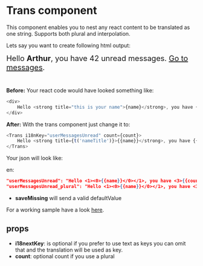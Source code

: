 # Trans component

This component enables you to nest any react content to be translated as one string. Supports both plural and interpolation.

Lets say you want to create following html output:

<div style="font-size: 20px; margin-bottom: 40px;">Hello <strong>Arthur</strong>, you have 42 unread messages. <a href="/#">Go to messages</a>.
</div>

**Before:** Your react code would have looked something like:

```js
<div>
    Hello <strong title="this is your name">{name}</strong>, you have {count} unread message(s). <Link to="/msgs">Go to messages</Link>.
</div>
```

**After:** With the trans component just change it to:

```js
<Trans i18nKey="userMessagesUnread" count={count}>
    Hello <strong title={t('nameTitle')}>{{name}}</strong>, you have {{count}} unread message. <Link to="/msgs">Go to messages</Link>.
</Trans>
```

Your json will look like:

en:

```json
"userMessagesUnread": "Hello <1><0>{{name}}</0></1>, you have <3>{{count}}</3> unread message. <5>Go to message</5>.",
"userMessagesUnread_plural": "Hello <1><0>{{name}}</0></1>, you have <3>{{count}}</3> unread messages.  <5>Go to messages</5>.",
```

- **saveMissing** will send a valid defaultValue

For a working sample have a look [here](https://github.com/i18next/react-i18next/blob/master/example/webpack2/app/components/View.js#L41).

## props

- **i18nextKey**: is optional if you prefer to use text as keys you can omit that and the translation will be used as key.
- **count**: optional count if you use a plural

